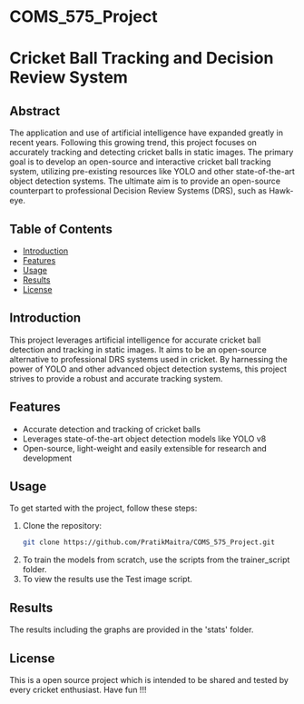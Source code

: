 # COMS_575_Project

# Cricket Ball Tracking and Decision Review System

## Abstract
The application and use of artificial intelligence have expanded greatly in recent years. Following this growing trend, this project focuses on accurately tracking and detecting cricket balls in static images. The primary goal is to develop an open-source and interactive cricket ball tracking system, utilizing pre-existing resources like YOLO and other state-of-the-art object detection systems. The ultimate aim is to provide an open-source counterpart to professional Decision Review Systems (DRS), such as Hawk-eye.

## Table of Contents
- [Introduction](#introduction)
- [Features](#features)
- [Usage](#usage)
- [Results](#results)
- [License](#license)

## Introduction
This project leverages artificial intelligence for accurate cricket ball detection and tracking in static images. It aims to be an open-source alternative to professional DRS systems used in cricket. By harnessing the power of YOLO and other advanced object detection systems, this project strives to provide a robust and accurate tracking system.

## Features
- Accurate detection and tracking of cricket balls
- Leverages state-of-the-art object detection models like YOLO v8
- Open-source, light-weight and easily extensible for research and development


## Usage
To get started with the project, follow these steps:

1. Clone the repository:
   ```bash
   git clone https://github.com/PratikMaitra/COMS_575_Project.git

2. To train the models from scratch, use the scripts from the trainer_script folder.
3. To view the results use the Test image script.

## Results

The results including the graphs are provided in the 'stats' folder.

## License

This is a open source project which is intended to be shared and tested by every cricket enthusiast. Have fun !!!
